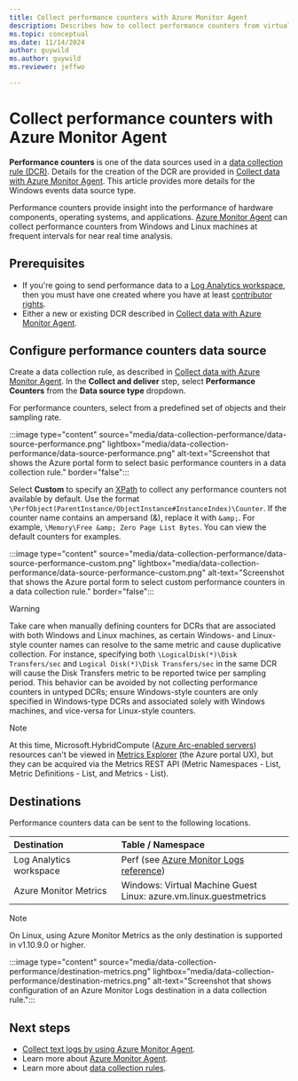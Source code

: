 ```yaml
---
title: Collect performance counters with Azure Monitor Agent
description: Describes how to collect performance counters from virtual machines, Virtual Machine Scale Sets, and Arc-enabled on-premises servers using Azure Monitor Agent.
ms.topic: conceptual
ms.date: 11/14/2024
author: guywild
ms.author: guywild
ms.reviewer: jeffwo

---
```


# Collect performance counters with Azure Monitor Agent

**Performance counters** is one of the data sources used in a [data collection rule (DCR)](../essentials/data-collection-rule-create-edit.md). Details for the creation of the DCR are provided in [Collect data with Azure Monitor Agent](./azure-monitor-agent-data-collection.md). This article provides more details for the Windows events data source type.

Performance counters provide insight into the performance of hardware components, operating systems, and applications. [Azure Monitor Agent](azure-monitor-agent-overview.md) can collect performance counters from Windows and Linux machines at frequent intervals for near real time analysis.

## Prerequisites

* If you're going to send performance data to a [Log Analytics workspace](../logs/log-analytics-workspace-overview.md), then you must have one created where you have at least [contributor rights](../logs/manage-access.md#azure-rbac).
* Either a new or existing DCR described in [Collect data with Azure Monitor Agent](./azure-monitor-agent-data-collection.md).

## Configure performance counters data source

Create a data collection rule, as described in [Collect data with Azure Monitor Agent](./azure-monitor-agent-data-collection.md). In the **Collect and deliver** step, select **Performance Counters** from the **Data source type** dropdown. 

For performance counters, select from a predefined set of objects and their sampling rate. 
    
:::image type="content" source="media/data-collection-performance/data-source-performance.png" lightbox="media/data-collection-performance/data-source-performance.png" alt-text="Screenshot that shows the Azure portal form to select basic performance counters in a data collection rule." border="false":::

Select **Custom** to specify an [XPath](https://www.w3schools.com/xml/xpath_syntax.asp) to collect any performance counters not available by default. Use the format `\PerfObject(ParentInstance/ObjectInstance#InstanceIndex)\Counter`. If the counter name contains an ampersand (&), replace it with `&amp;`. For example, `\Memory\Free &amp; Zero Page List Bytes`. You can view the default counters for examples.

:::image type="content" source="media/data-collection-performance/data-source-performance-custom.png" lightbox="media/data-collection-performance/data-source-performance-custom.png" alt-text="Screenshot that shows the Azure portal form to select custom performance counters in a data collection rule." border="false":::

> [!WARNING]
> Take care when manually defining counters for DCRs that are associated with both Windows and Linux machines, as certain Windows- and Linux-style counter names can resolve to the same metric and cause duplicative collection. For instance, specifying both `\LogicalDisk(*)\Disk Transfers/sec` and `Logical Disk(*)\Disk Transfers/sec` in the same DCR will cause the Disk Transfers metric to be reported twice per sampling period. This behavior can be avoided by not collecting performance counters in untyped DCRs; ensure Windows-style counters are only specified in Windows-type DCRs and associated solely with Windows machines, and vice-versa for Linux-style counters.

> [!NOTE] 
> At this time, Microsoft.HybridCompute ([Azure Arc-enabled servers](/azure/azure-arc/servers/overview)) resources can't be viewed in [Metrics Explorer](../essentials/metrics-getting-started.md) (the Azure portal UX), but they can be acquired via the Metrics REST API (Metric Namespaces - List, Metric Definitions - List, and Metrics - List).

## Destinations

Performance counters data can be sent to the following locations.

| Destination             | Table / Namespace                                                    |
|:------------------------|:---------------------------------------------------------------------|
| Log Analytics workspace | Perf (see [Azure Monitor Logs reference](/azure/azure-monitor/reference/tables/perf#columns)) |
| Azure Monitor Metrics   | Windows: Virtual Machine Guest<br>Linux: azure.vm.linux.guestmetrics |
    
> [!NOTE]
> On Linux, using Azure Monitor Metrics as the only destination is supported in v1.10.9.0 or higher.

:::image type="content" source="media/data-collection-performance/destination-metrics.png" lightbox="media/data-collection-performance/destination-metrics.png" alt-text="Screenshot that shows configuration of an Azure Monitor Logs destination in a data collection rule.":::



## Next steps

* [Collect text logs by using Azure Monitor Agent](data-collection-text-log.md).
* Learn more about [Azure Monitor Agent](azure-monitor-agent-overview.md).
* Learn more about [data collection rules](../essentials/data-collection-rule-overview.md).
